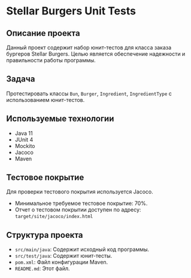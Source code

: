 # Stellar Burgers Unit Tests

## Описание проекта

Данный проект содержит набор юнит-тестов для класса заказа бургеров Stellar Burgers. Целью является обеспечение надежности и правильности работы программы.

## Задача

Протестировать классы `Bun`, `Burger`, `Ingredient`, `IngredientType` с использованием юнит-тестов.

## Используемые технологии

*   Java 11
*   JUnit 4
*   Mockito
*   Jacoco
*   Maven

## Тестовое покрытие

Для проверки тестового покрытия используется Jacoco.

*   Минимальное требуемое тестовое покрытие: 70%.
*   Отчет о тестовом покрытии доступен по адресу: `target/site/jacoco/index.html`

## Структура проекта

*   `src/main/java`: Содержит исходный код программы.
*   `src/test/java`: Содержит юнит-тесты.
*   `pom.xml`: Файл конфигурации Maven.
*   `README.md`: Этот файл.
